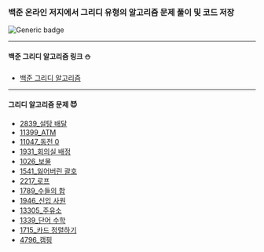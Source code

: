 ### 백준 온라인 저지에서 그리디 유형의 알고리즘 문제 풀이 및 코드 저장

![Generic badge](https://img.shields.io/badge/-Baekjoon_Online_Judge_Greedy-5F00FF?style=flat&logo=Probot)

***

#### 백준 그리디 알고리즘 링크 ⛄
- <a href ="https://www.acmicpc.net/problemset?sort=ac_desc&algo=33">백준 그리디 알고리즘</a>

***

#### 그리디 알고리즘 문제 😈
- <a href ="https://github.com/christopher3810/algorithm_study/blob/master/%20Baekjoon_Online_Judge/greedy/sugar_delivery_boy.py">2839_설탕 배달</a>
- <a href ="https://github.com/christopher3810/algorithm_study/blob/master/%20Baekjoon_Online_Judge/greedy/ATM.py">11399_ATM</a>
- <a href ="https://github.com/christopher3810/algorithm_study/blob/master/%20Baekjoon_Online_Judge/greedy/coin_0.py">11047_동전 0</a>
- <a href ="https://github.com/christopher3810/algorithm_study/blob/master/%20Baekjoon_Online_Judge/greedy/meetingRoom_reservation.py">1931_회의실 배정</a>
- <a href ="https://github.com/christopher3810/algorithm_study/blob/master/%20Baekjoon_Online_Judge/greedy/treasure.py">1026_보물</a>
- <a href ="https://github.com/christopher3810/algorithm_study/blob/master/%20Baekjoon_Online_Judge/greedy/parentheses.py">1541_잃어버린 괄호</a>
- <a href ="https://github.com/christopher3810/algorithm_study/blob/master/%20Baekjoon_Online_Judge/greedy/2217_rope.py">2217_로프</a>
- <a href ="https://github.com/christopher3810/algorithm_study/blob/master/%20Baekjoon_Online_Judge/greedy/1789_sum_of_numbers.py">1789_수들의 합</a>
- <a href ="https://github.com/christopher3810/algorithm_study/blob/master/%20Baekjoon_Online_Judge/greedy/1946_new_employee.py">1946_신입 사원</a>
- <a href ="https://github.com/christopher3810/algorithm_study/blob/master/%20Baekjoon_Online_Judge/greedy/13305_gas_station.py">13305_주유소</a>
- <a href ="https://github.com/christopher3810/algorithm_study/blob/master/%20Baekjoon_Online_Judge/greedy/1339_alphabet_math.py">1339_단어 수학</a>
- <a href ="https://github.com/christopher3810/algorithm_study/blob/master/%20Baekjoon_Online_Judge/greedy/1715_card_sort.py">1715_카드 정렬하기</a>
- <a href ="https://github.com/christopher3810/algorithm_study/blob/master/%20Baekjoon_Online_Judge/greedy/4796_camping.py">4796_캠핑</a>